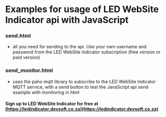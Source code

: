 # Examples for usage of LED WebSite Indicator api with JavaScript

### send.html
- all you need for sending to the api. Use your own username and password from the LED WebSite Indicator subscription (free version or paid version)

### send_monitor.html
- uses the paho mqtt library to subscribe to the LED WebSite Indicator MQTT service, with a send button to test the JavaScript api send example with monitoring in html

#### Sign up to LED WebSite Indicator for free at [https://ledindicator.devsoft.co.za](https://ledindicator.devsoft.co.za)